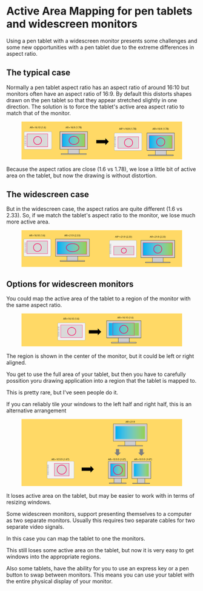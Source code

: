 # Active Area Mapping for pen tablets and widescreen monitors

Using a pen tablet with a widescreen monitor presents some challenges and some new opportunities with a pen tablet due to the extreme differences in aspect ratio.

## The typical case

Normally a pen tablet aspect ratio has an aspect ratio of around 16:10 but monitors often have an aspect ratio of 16:9. By default this distorts shapes drawn on the pen tablet so that they appear stretched slightly in one direction. The solution is to force the tablet's active area aspect ratio to match that of the monitor.&#x20;

<figure><img src="../../.gitbook/assets/image (2) (1) (1) (1) (1).png" alt=""><figcaption></figcaption></figure>

Because the aspect ratios are close (1.6 vs 1.78), we lose a little bit of active area on the tablet, but now the drawing is without distortion.&#x20;

## The widescreen case

But in the widescreen case, the aspect ratios are quite different (1.6 vs 2.33). So, if we match the tablet's aspect ratio to the monitor, we lose much more active area.

<figure><img src="../../.gitbook/assets/image (1) (1) (1) (1) (1) (1) (1) (1) (1) (1) (1) (1) (1) (1).png" alt=""><figcaption></figcaption></figure>

## Options for widescreen monitors

You could map the active area of the tablet to a region of the monitor with the same aspect ratio.

<figure><img src="../../.gitbook/assets/image (3) (1).png" alt=""><figcaption></figcaption></figure>

The region is shown in the center of the monitor, but it could be left or right aligned.

You get to use the full area of your tablet, but then you have to carefully possition yoru drawing application into a region that the tablet is mapped to.

This is pretty rare, but I've seen people do it.

If you can reliably tile your windows to the left half and right half, this is an alternative arrangement

<figure><img src="../../.gitbook/assets/image (403).png" alt=""><figcaption></figcaption></figure>

It loses active area on the tablet, but may be easier to work with in terms of resizing windows.

Some widescreen monitors, support presenting themselves to a computer as two separate monitors. Usually this requires two separate cables for two separate video signals.

In this case you can map the tablet to one the monitors.

This still loses some active area on the tablet, but now it is very easy to get windows into the appropriate regions.

Also some tablets, have the ability for you to use an express key or a pen button to swap between monitors. This means you can use your tablet with the entire physical display of your monitor.
